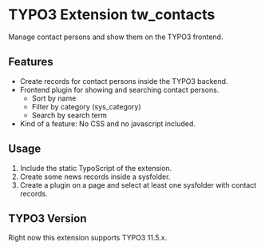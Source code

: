 # TYPO3 Extension tw_contacts

Manage contact persons and show them on the TYPO3 frontend.

## Features

* Create records for contact persons inside the TYPO3 backend.
* Frontend plugin for showing and searching contact persons.
  * Sort by name
  * Filter by category (sys_category)
  * Search by search term
* Kind of a feature: No CSS and no javascript included.
  
## Usage

1. Include the static TypoScript of the extension.
2. Create some news records inside a sysfolder.
3. Create a plugin on a page and select at least one sysfolder with contact records.

## TYPO3 Version

Right now this extension supports TYPO3 11.5.x.

